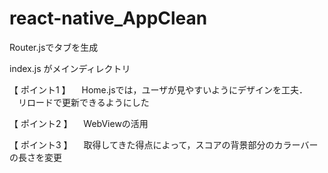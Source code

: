 # react-native_AppClean

Router.jsでタブを生成

index.js がメインディレクトリ

【 ポイント1 】
　Home.jsでは，ユーザが見やすいようにデザインを工夫．
　リロードで更新できるようにした
　

【 ポイント2 】
　WebViewの活用

【 ポイント3 】
　取得してきた得点によって，スコアの背景部分のカラーバーの長さを変更
